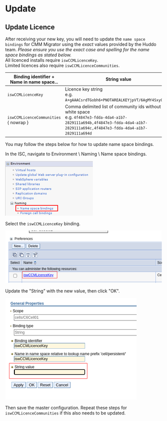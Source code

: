 # Update

## Update Licence

After receiving your new key, you will need to update the `name space bindings`
for CMM Migrator using the _exact_ values provided by the Huddo team.
_Please ensure you use the exact case and spelling for the name space bindings as stated below._<br>
All licenced installs require `iswCCMLicenceKey`.<br>
Limited licences also require `iswCCMLicenceCommunities`.

| Binding identifier +<br> Name in name space... | String value |
|------------------------------------------------|--------------|
| `iswCCMLicenceKey`                             | Licence key string<br>e.g. `A+gAAACsrdTGobh6+PNOTAREALKEYjpVT/6AgMY4SxyOM2ZQ` |
| `iswCCMLicenceCommunities` { nowrap }          | Comma delimited list of community ids without white space<br>e.g. `4f4847e3-fdda-4da4-a1b7-2829111a694b,4f4847e3-fdda-4da4-a1b7-2829111a694c,4f4847e3-fdda-4da4-a1b7-2829111a694d` |

You may follow the steps below for how to update name space bindings.

In the ISC, navigate to Environment \ Naming \ Name space bindings.

![Name-space binding - step 1](/assets/ccm-migrator/namespace-binding01.png)

Select the `iswCCMLicenceKey` binding.

![Name-space binding - step 2](/assets/ccm-migrator/namespace-binding05.png)

Update the "String" with the new value, then click "OK".

![Name-space binding - step 3](/assets/ccm-migrator/namespace-binding06.png)

Then save the master configuration. Repeat these steps for `iswCCMLicenceCommunities` if this also needs to be updated.